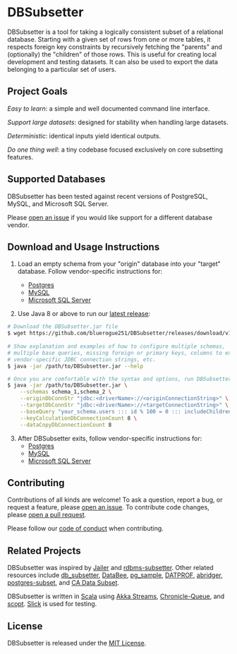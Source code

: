 # DBSubsetter

DBSubsetter is a tool for taking a logically consistent subset of a relational database.
Starting with a given set of rows from one or more tables, it respects foreign key constraints
by recursively fetching the "parents" and (optionally) the "children" of those rows.
This is useful for creating local development and testing datasets.
It can also be used to export the data belonging to a particular set of users.


## Project Goals

_Easy to learn_: a simple and well documented command line interface.

_Support large datasets_: designed for stability when handling large datasets.

_Deterministic_: identical inputs yield identical outputs.

_Do one thing well_: a tiny codebase focused exclusively on core subsetting features.


## Supported Databases

DBSubsetter has been tested against recent versions of PostgreSQL, MySQL, and Microsoft SQL Server.

Please [open an issue](https://github.com/bluerogue251/DBSubsetter/issues/new)
if you would like support for a different database vendor.


## Download and Usage Instructions

1. Load an empty schema from your "origin" database into your "target" database.
   Follow vendor-specific instructions for:
     * [Postgres](docs/pre_subset_postgres.md)
     * [MySQL](docs/pre_subset_mysql.md)
     * [Microsoft SQL Server](docs/pre_subset_ms_sql_server.md)
 
2. Use Java 8 or above to run our
[latest release](https://github.com/bluerogue251/DBSubsetter/releases/latest):

```bash
# Download the DBSubsetter.jar file
$ wget https://github.com/bluerogue251/DBSubsetter/releases/download/v1.0.0-beta.4/DBSubsetter.jar --output-document /path/to/DBSubsetter.jar
 
# Show explanation and examples of how to configure multiple schemas, 
# multiple base queries, missing foreign or primary keys, columns to exclude,
# vendor-specific JDBC connection strings, etc.
$ java -jar /path/to/DBSubsetter.jar --help

# Once you are comfortable with the syntax and options, run DBSubsetter for real
$ java -jar /path/to/DBSubsetter.jar \
    --schemas schema_1,schema_2 \
    --originDbConnStr "jdbc:<driverName>://<originConnectionString>" \
    --targetDbConnStr "jdbc:<driverName>://<targetConnectionString>" \
    --baseQuery "your_schema.users ::: id % 100 = 0 ::: includeChildren" \
    --keyCalculationDbConnectionCount 8 \
    --dataCopyDbConnectionCount 8
```

3. After DBSubsetter exits, follow vendor-specific instructions for:
    * [Postgres](docs/post_subset_postgres.md)
    * [MySQL](docs/post_subset_mysql.md)
    * [Microsoft SQL Server](docs/post_subset_ms_sql_server.md)


## Contributing

Contributions of all kinds are welcome!
To ask a question, report a bug, or request a feature, please
[open an issue](https://github.com/bluerogue251/DBSubsetter/issues/new).
To contribute code changes, please
[open a pull request](https://github.com/bluerogue251/DBSubsetter/pulls).

Please follow our [code of conduct](CODE_OF_CONDUCT.md) when contributing.


## Related Projects

DBSubsetter was inspired by
[Jailer](http://jailer.sourceforge.net/home.htm) and
[rdbms-subsetter](https://github.com/18F/rdbms-subsetter).
Other related resources include
[db_subsetter](https://github.com/lostapathy/db_subsetter), 
[DataBee](https://www.databee.com/),
[pg_sample](https://github.com/mla/pg_sample),
[DATPROF](http://www.datprof.com/products/datprof-subset/),
[abridger](https://github.com/freewilll/abridger),
[postgres-subset](https://github.com/BeautifulDestinations/postgres-subset), and
[CA Data Subset](https://docops.ca.com/ca-test-data-manager/4-2/en/provisioning-test-data/subset-production-data).

DBSubsetter is written in
[Scala](https://www.scala-lang.org/) using
[Akka Streams](https://doc.akka.io/docs/akka/2.5.8/stream/index.html?language=scala),
[Chronicle-Queue](https://github.com/OpenHFT/Chronicle-Queue), and
[scopt](https://github.com/scopt/scopt).
[Slick](http://slick.lightbend.com/) is used for testing.

## License

DBSubsetter is released under the [MIT License](LICENSE.txt).